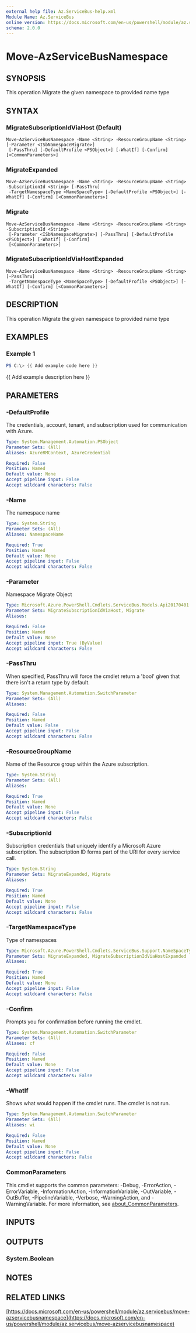 ```yaml
---
external help file: Az.ServiceBus-help.xml
Module Name: Az.ServiceBus
online version: https://docs.microsoft.com/en-us/powershell/module/az.servicebus/move-azservicebusnamespace
schema: 2.0.0
---
```


# Move-AzServiceBusNamespace

## SYNOPSIS
This operation Migrate the given namespace to provided name type

## SYNTAX

### MigrateSubscriptionIdViaHost (Default)
```
Move-AzServiceBusNamespace -Name <String> -ResourceGroupName <String> [-Parameter <ISbNamespaceMigrate>]
 [-PassThru] [-DefaultProfile <PSObject>] [-WhatIf] [-Confirm] [<CommonParameters>]
```

### MigrateExpanded
```
Move-AzServiceBusNamespace -Name <String> -ResourceGroupName <String> -SubscriptionId <String> [-PassThru]
 -TargetNamespaceType <NameSpaceType> [-DefaultProfile <PSObject>] [-WhatIf] [-Confirm] [<CommonParameters>]
```

### Migrate
```
Move-AzServiceBusNamespace -Name <String> -ResourceGroupName <String> -SubscriptionId <String>
 [-Parameter <ISbNamespaceMigrate>] [-PassThru] [-DefaultProfile <PSObject>] [-WhatIf] [-Confirm]
 [<CommonParameters>]
```

### MigrateSubscriptionIdViaHostExpanded
```
Move-AzServiceBusNamespace -Name <String> -ResourceGroupName <String> [-PassThru]
 -TargetNamespaceType <NameSpaceType> [-DefaultProfile <PSObject>] [-WhatIf] [-Confirm] [<CommonParameters>]
```

## DESCRIPTION
This operation Migrate the given namespace to provided name type

## EXAMPLES

### Example 1
```powershell
PS C:\> {{ Add example code here }}
```

{{ Add example description here }}

## PARAMETERS

### -DefaultProfile
The credentials, account, tenant, and subscription used for communication with Azure.

```yaml
Type: System.Management.Automation.PSObject
Parameter Sets: (All)
Aliases: AzureRMContext, AzureCredential

Required: False
Position: Named
Default value: None
Accept pipeline input: False
Accept wildcard characters: False
```

### -Name
The namespace name

```yaml
Type: System.String
Parameter Sets: (All)
Aliases: NamespaceName

Required: True
Position: Named
Default value: None
Accept pipeline input: False
Accept wildcard characters: False
```

### -Parameter
Namespace Migrate Object

```yaml
Type: Microsoft.Azure.PowerShell.Cmdlets.ServiceBus.Models.Api20170401.ISbNamespaceMigrate
Parameter Sets: MigrateSubscriptionIdViaHost, Migrate
Aliases:

Required: False
Position: Named
Default value: None
Accept pipeline input: True (ByValue)
Accept wildcard characters: False
```

### -PassThru
When specified, PassThru will force the cmdlet return a 'bool' given that there isn't a return type by default.

```yaml
Type: System.Management.Automation.SwitchParameter
Parameter Sets: (All)
Aliases:

Required: False
Position: Named
Default value: False
Accept pipeline input: False
Accept wildcard characters: False
```

### -ResourceGroupName
Name of the Resource group within the Azure subscription.

```yaml
Type: System.String
Parameter Sets: (All)
Aliases:

Required: True
Position: Named
Default value: None
Accept pipeline input: False
Accept wildcard characters: False
```

### -SubscriptionId
Subscription credentials that uniquely identify a Microsoft Azure subscription.
The subscription ID forms part of the URI for every service call.

```yaml
Type: System.String
Parameter Sets: MigrateExpanded, Migrate
Aliases:

Required: True
Position: Named
Default value: None
Accept pipeline input: False
Accept wildcard characters: False
```

### -TargetNamespaceType
Type of namespaces

```yaml
Type: Microsoft.Azure.PowerShell.Cmdlets.ServiceBus.Support.NameSpaceType
Parameter Sets: MigrateExpanded, MigrateSubscriptionIdViaHostExpanded
Aliases:

Required: True
Position: Named
Default value: None
Accept pipeline input: False
Accept wildcard characters: False
```

### -Confirm
Prompts you for confirmation before running the cmdlet.

```yaml
Type: System.Management.Automation.SwitchParameter
Parameter Sets: (All)
Aliases: cf

Required: False
Position: Named
Default value: None
Accept pipeline input: False
Accept wildcard characters: False
```

### -WhatIf
Shows what would happen if the cmdlet runs.
The cmdlet is not run.

```yaml
Type: System.Management.Automation.SwitchParameter
Parameter Sets: (All)
Aliases: wi

Required: False
Position: Named
Default value: None
Accept pipeline input: False
Accept wildcard characters: False
```

### CommonParameters
This cmdlet supports the common parameters: -Debug, -ErrorAction, -ErrorVariable, -InformationAction, -InformationVariable, -OutVariable, -OutBuffer, -PipelineVariable, -Verbose, -WarningAction, and -WarningVariable. For more information, see [about_CommonParameters](http://go.microsoft.com/fwlink/?LinkID=113216).

## INPUTS

## OUTPUTS

### System.Boolean
## NOTES

## RELATED LINKS

[https://docs.microsoft.com/en-us/powershell/module/az.servicebus/move-azservicebusnamespace](https://docs.microsoft.com/en-us/powershell/module/az.servicebus/move-azservicebusnamespace)

